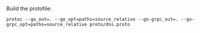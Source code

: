 Build the protofile:

    protoc --go_out=. --go_opt=paths=source_relative --go-grpc_out=. --go-grpc_opt=paths=source_relative proto/dns.proto